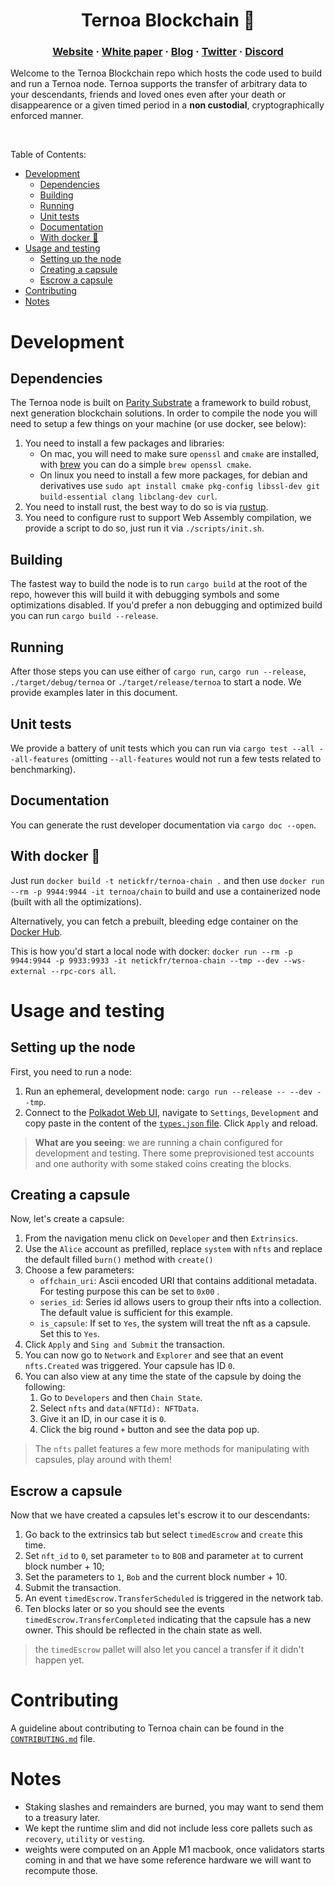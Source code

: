 <h1 align="center">
    Ternoa Blockchain 🚀
</h1>


<h3 align="center">
  <a href="https://www.ternoa.com/">Website</a>
  <span> · </span>
  <a href="https://github.com/capsule-corp-ternoa/white-paper/blob/main/white-paper-en.md">White paper</a>
  <span> · </span>
  <a href="https://medium.com/ternoa">Blog</a>
  <span> · </span>
  <a href="https://twitter.com/ternoa_">Twitter</a>
  <span> · </span>
  <a href="https://discord.gg/cNZTGtGJNR">Discord</a>
</h3>

Welcome to the Ternoa Blockchain repo which hosts the code used to build and run a Ternoa node.
Ternoa supports the transfer of arbitrary data to your descendants, friends and loved ones even after your death or disappearence or a given timed period in a **non custodial**, cryptographically enforced manner.

</br>

Table of Contents:

- [Development](#development)
  - [Dependencies](#dependencies)
  - [Building](#building)
  - [Running](#running)
  - [Unit tests](#unit-tests)
  - [Documentation](#documentation)
  - [With docker 🐳](#with-docker-)
- [Usage and testing](#usage-and-testing)
  - [Setting up the node](#setting-up-the-node)
  - [Creating a capsule](#creating-a-capsule)
  - [Escrow a capsule](#escrow-a-capsule)
- [Contributing](#contributing)
- [Notes](#notes)


# Development

## Dependencies
The Ternoa node is built on [Parity Substrate](https://www.substrate.io) a framework to build robust, next generation blockchain solutions. In order to compile the node you will need to setup a few things on your machine (or use docker, see below):
1. You need to install a few packages and libraries:
   - On mac, you will need to make sure `openssl` and `cmake` are installed, with [brew](https://brew.sh) you can do a simple `brew openssl cmake`.
   - On linux you need to install a few more packages, for debian and derivatives use `sudo apt install cmake pkg-config libssl-dev git build-essential clang libclang-dev curl`.
2. You need to install rust, the best way to do so is via [rustup](https://rustup.rs).
3. You need to configure rust to support Web Assembly compilation, we provide a script to do so, just run it via `./scripts/init.sh`.

## Building
The fastest way to build the node is to run `cargo build` at the root of the repo, however this will build it with debugging symbols and some optimizations disabled. If you'd prefer a non debugging and optimized build you can run `cargo build --release`.

## Running
After those steps you can use either of `cargo run`, `cargo run --release`, `./target/debug/ternoa` or `./target/release/ternoa` to start a node. We provide examples later in this document.

## Unit tests
We provide a battery of unit tests which you can run via `cargo test --all --all-features` (omitting `--all-features` would not run a few tests related to benchmarking).

## Documentation
You can generate the rust developer documentation via `cargo doc --open`.

## With docker 🐳
Just run `docker build -t netickfr/ternoa-chain .` and then use `docker run --rm -p 9944:9944 -it ternoa/chain` to build and use a containerized node (built with all the optimizations).

Alternatively, you can fetch a prebuilt, bleeding edge container on the [Docker Hub](https://hub.docker.com/r/netickfr/ternoa-chain).

This is how you'd start a local node with docker: `docker run --rm -p 9944:9944 -p 9933:9933 -it netickfr/ternoa-chain --tmp --dev --ws-external --rpc-cors all`.

# Usage and testing
## Setting up the node
First, you need to run a node:
1. Run an ephemeral, development node: `cargo run --release -- --dev --tmp`.
2. Connect to the [Polkadot Web UI](https://polkadot.js.org/apps/?rpc=ws%3A%2F%2F127.0.0.1%3A9944#/explorer), navigate to `Settings`, `Development` and copy paste in the content of the [`types.json` file](./types.json). Click `Apply` and reload.

> **What are you seeing**: we are running a chain configured for development and testing. There some preprovisioned test accounts and one authority with some staked coins creating the blocks.

## Creating a capsule
Now, let's create a capsule:
1. From the navigation menu click on `Developer` and then `Extrinsics`.
2. Use the `Alice` account as prefilled, replace `system` with `nfts` and replace the default filled `burn()` method with `create()`
3. Choose a few parameters:
   - `offchain_uri`: Ascii encoded URI that contains additional metadata. For testing purpose this can be set to `0x00` .
   - `series_id`: Series id allows users to group their nfts into a collection. The default value is sufficient for this example.
   - `is_capsule`: If set to `Yes`, the system will treat the nft as a capsule. Set this to `Yes`.
4. Click `Apply` and `Sing and Submit` the transaction.
5. You can now go to `Network` and `Explorer` and see that an event `nfts.Created` was triggered. Your capsule has ID `0`.
6. You can also view at any time the state of the capsule by doing the following:
   1. Go to `Developers` and then `Chain State`.
   2. Select `nfts` and `data(NFTId): NFTData`.
   3. Give it an ID, in our case it is `0`.
   4. Click the big round `+` button and see the data pop up.

> The `nfts` pallet features a few more methods for manipulating with capsules, play around with them!

## Escrow a capsule
Now that we have created a capsules let's escrow it to our descendants:
1. Go back to the extrinsics tab but select `timedEscrow` and `create` this time.
2. Set `nft_id` to `0`, set parameter `to` to `BOB` and parameter `at` to current block number + 10;
3. Set the parameters to `1`, `Bob` and the current block number + 10.
4. Submit the transaction.
5. An event `timedEscrow.TransferScheduled` is triggered in the network tab.
6. Ten blocks later or so you should see the events `timedEscrow.TransferCompleted` indicating that the capsule has a new owner. This should be reflected in the chain state as well.

> the `timedEscrow` pallet will also let you cancel a transfer if it didn't happen yet.

# Contributing

A guideline about contributing to Ternoa chain can be found in the [`CONTRIBUTING.md`](CONTRIBUTING.md) file.

# Notes
- Staking slashes and remainders are burned, you may want to send them to a treasury later.
- We kept the runtime slim and did not include less core pallets such as `recovery`, `utility` or `vesting`.
- weights were computed on an Apple M1 macbook, once validators starts coming in and that we have some reference hardware we will want to recompute those.